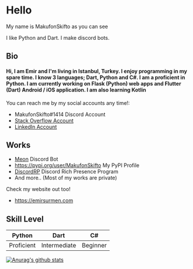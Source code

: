 # Hello

My name is MakufonSkifto as you can see

I like Python and Dart. I make discord bots.

## Bio

#### Hi, I am Emir and I'm living in Istanbul, Turkey. I enjoy programming in my spare time. I know 3 languages; Dart, Python and C#. I am a proficient in Python. I am currently working on Flask (Python) web apps and Flutter (Dart) Android / iOS application. I am also learning Kotlin

You can reach me by my social accounts any time!:
* MakufonSkifto#1414 Discord Account
* [Stack Overflow Account](https://stackoverflow.com/users/12920146/emir-s%c3%bcrmen)
* [LinkedIn Account](https://www.linkedin.com/in/emir-surmen/)

## Works
* [Meon](https://top.gg/bot/713066005911568424) Discord Bot
* https://pypi.org/user/MakufonSkifto My PyPI Profile
* [DiscordRP](https://github.com/MakufonSkifto/discordrp) Discord Rich Presence Program
* And more.. (Most of my works are private)

Check my website out too!
* https://emirsurmen.com

## Skill Level
| Python        | Dart           | C#             |
| ------------- |----------------|----------------|
| Proficient    | Intermediate   | Beginner       |

[![Anurag's github stats](https://github-readme-stats.vercel.app/api?username=makufonskifto&count_private=true&show_icons=true&theme=dark)](https://github.com/anuraghazra/github-readme-stats)
